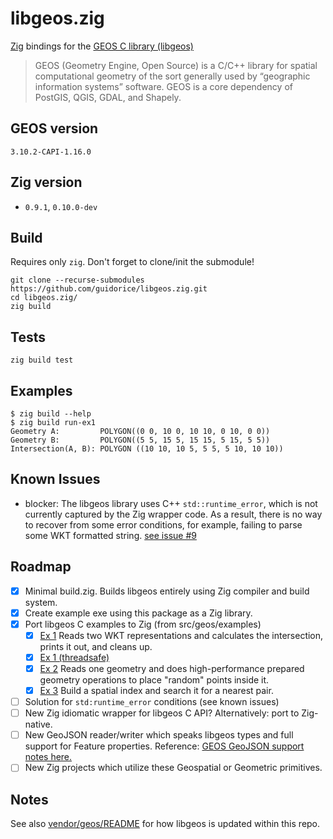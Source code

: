 # libgeos.zig

[Zig](https://ziglang.org) bindings for the [GEOS C library (libgeos)](https://libgeos.org/)

> GEOS (Geometry Engine, Open Source) is a C/C++ library for spatial computational geometry of the sort generally used by “geographic information systems” software. GEOS is a core dependency of PostGIS, QGIS, GDAL, and Shapely.

## GEOS version

`3.10.2-CAPI-1.16.0`

## Zig version

* `0.9.1`, `0.10.0-dev`

## Build

Requires only `zig`. Don't forget to clone/init the submodule!

```shell
git clone --recurse-submodules https://github.com/guidorice/libgeos.zig.git
cd libgeos.zig/
zig build
```

## Tests

```shell
zig build test
```

## Examples

```shell
$ zig build --help
$ zig build run-ex1
Geometry A:         POLYGON((0 0, 10 0, 10 10, 0 10, 0 0))
Geometry B:         POLYGON((5 5, 15 5, 15 15, 5 15, 5 5))
Intersection(A, B): POLYGON ((10 10, 10 5, 5 5, 5 10, 10 10))
```

## Known Issues

* blocker: The libgeos library uses C++ `std::runtime_error`, which is not currently
captured by the Zig wrapper code. As a result, there is no way to recover from
some error conditions, for example, failing to parse some WKT formatted string.
[see issue #9](https://github.com/guidorice/libgeos.zig/issues/9)

## Roadmap

* [x] Minimal build.zig. Builds libgeos entirely using Zig compiler and build system.
* [x] Create example exe using this package as a Zig library.
* [x] Port libgeos C examples to Zig (from src/geos/examples)
  * [x] [Ex 1](src/examples/ex1.zig) Reads two WKT representations and calculates the intersection, prints it out, and cleans up.
  * [x] [Ex 1 (threadsafe)](src/examples/ex1-ts.zig)
  * [x] [Ex 2](src/examples/ex2.zig) Reads one geometry and does high-performance prepared geometry operations to place "random" points inside it.
  * [x] [Ex 3](src/examples/ex3.zig) Build a spatial index and search it for a nearest pair.
* [ ] Solution for `std:runtime_error` conditions (see known issues)
* [ ] New Zig idiomatic wrapper for libgeos C API? Alternatively: port to Zig-native.
* [ ] New GeoJSON reader/writer which speaks libgeos types and full support for Feature properties. Reference: [GEOS GeoJSON support notes here.](https://libgeos.org/specifications/geojson/)
* [ ] New Zig projects which utilize these Geospatial or Geometric primitives.

## Notes

See also [vendor/geos/README](src/vendor/geos/README.md) for how libgeos is
updated within this repo.
